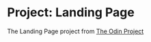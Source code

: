 # Project: Landing Page
The Landing Page project from [The Odin Project](https://www.theodinproject.com/paths/foundations/courses/foundations/lessons/landing-page)